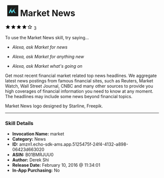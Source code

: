 # &nbsp;<img src="skill_icon" alt="Market News icon" width="36"> Market News
![4 stars](../../images/ic_star_black_18dp_1x.png)![4 stars](../../images/ic_star_black_18dp_1x.png)![4 stars](../../images/ic_star_black_18dp_1x.png)![4 stars](../../images/ic_star_black_18dp_1x.png)![4 stars](../../images/ic_star_border_black_18dp_1x.png) 3

To use the Market News skill, try saying...

* *Alexa, ask Market for news*

* *Alexa, ask Market for anything new*

* *Alexa, ask Market what's going on*

Get most recent financial market related top news headlines. We aggregate latest news postings from famous financial sites, such as Reuters, Market Watch, Wall Street Journal, CNBC and many other sources to provide you high coverages of financial information you need to know at any moment. The headlines may include some news beyond financial topics.


Market News logo designed by Starline, Freepik.

***

### Skill Details

* **Invocation Name:** market
* **Category:** News
* **ID:** amzn1.echo-sdk-ams.app.5125475f-24f4-4132-a898-06423d663020
* **ASIN:** B01BMRJUU0
* **Author:** Derek Shi
* **Release Date:** February 10, 2016 @ 11:34:01
* **In-App Purchasing:** No
